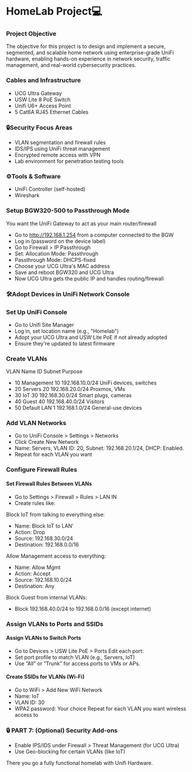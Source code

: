 <h1>HomeLab Project💻

<h3>Project Objective</h3>
The objective for this project is to design and implement a secure, segmented, and scalable home network using enterprise-grade UniFi hardware, enabling hands-on experience in network security, traffic management, and real-world cybersecurity practices.
<h3>Cables and Infrastructure</h3>


- UCG Ultra Gateway
- USW Lite 8 PoE Switch
- Unifi U6+ Access Point
- 5 Cat6A RJ45 Ethernet Cables

<h3>🔒Security Focus Areas</h3>

- VLAN segmentation and firewall rules
- IDS/IPS using UniFi threat management
- Encrypted remote access with VPN
- Lab environment for penetration testing tools

<h3>⚙️Tools & Software</h3>

- UniFi Controller (self-hosted)
- Wireshark

<h3>Setup BGW320-500 to Passthrough Mode</h3>
You want the UniFi Gateway to act as your main router/firewall

- Go to http://192.168.1.254 from a computer connected to the BGW
- Log in (password on the device label)
- Go to Firewall > IP Passthrough
- Set: Allocation Mode: Passthrough
- Passthrough Mode: DHCPS-fixed
- Choose your UCG Ultra's MAC address
- Save and reboot BGW320 and UCG Ultra
- Now UCG Ultra gets the public IP and handles routing/firewall

<h3>🛠️Adopt Devices in UniFi Network Console</h3>


<h3>Set Up UniFi Console</h3>


- Go to Unifi Site Manager
- Log in, set location name (e.g., "Homelab")
- Adopt your UCG Ultra and USW Lite PoE if not already adopted
- Ensure they're updated to latest firmware


<h3>Create VLANs</h3>
VLAN	Name	ID	Subnet	Purpose

- 10	Management	10	192.168.10.0/24	UniFi devices, switches
- 20	Servers	20	192.168.20.0/24	Proxmox, VMs
- 30	IoT	30	192.168.30.0/24	Smart plugs, cameras
- 40	Guest	40	192.168.40.0/24	Visitors
- 50	Default LAN	1	192.168.1.0/24	General-use devices

<h3>Add VLAN Networks</h3>


- Go to UniFi Console > Settings > Networks
- Click Create New Network
- Name: Servers, VLAN ID: 20, Subnet: 192.168.20.1/24, DHCP: Enabled.
- Repeat for each VLAN you want

<h3>Configure Firewall Rules</h3>
<h4>Set Firewall Rules Between VLANs</h4>


- Go to Settings > Firewall > Rules > LAN IN
- Create rules like:

Block IoT from talking to everything else:
- Name: Block IoT to LAN'
- Action: Drop
- Source: 192.168.30.0/24
- Destination: 192.168.0.0/16

Allow Management access to everything:
- Name: Allow Mgmt
- Action: Accept
- Source: 192.168.10.0/24
- Destination: Any

Block Guest from internal VLANs:
- Block 192.168.40.0/24 to 192.168.0.0/16 (except internet)

<h3>Assign VLANs to Ports and SSIDs</h3>
<h4>Assign VLANs to Switch Ports</h4>

- Go to Devices > USW Lite PoE > Ports
Edit each port:
- Set port profile to match VLAN (e.g., Servers, IoT)
- Use “All” or “Trunk” for access ports to VMs or APs.


<h4>Create SSIDs for VLANs (Wi-Fi)</h4>


- Go to WiFi > Add New WiFi Network
- Name: IoT
- VLAN ID: 30
- WPA2 password: Your choice
Repeat for each VLAN you want wireless access to


<h3>🔒 PART 7: (Optional) Security Add-ons</h3>


- Enable IPS/IDS under Firewall > Threat Management (for UCG Ultra)
- Use Geo-blocking for certain VLANs (like IoT)

There you go a fully functional homelab with Unifi Hardware.




